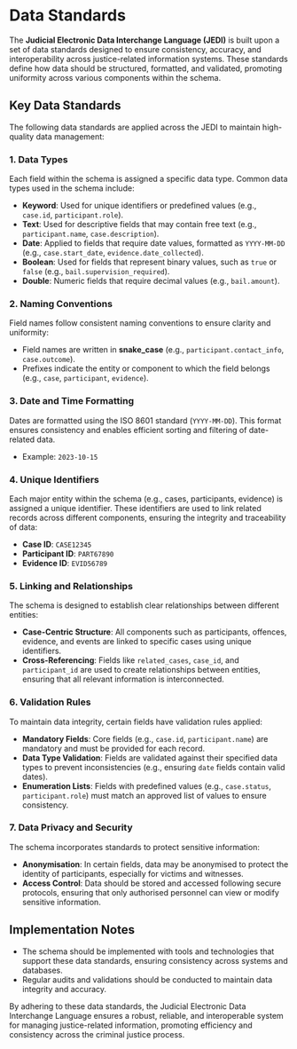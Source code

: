 # Data Standards

The **Judicial Electronic Data Interchange Language (JEDI)** is built upon a set of data standards designed to ensure consistency, accuracy, and interoperability across justice-related information systems. These standards define how data should be structured, formatted, and validated, promoting uniformity across various components within the schema.

## Key Data Standards

The following data standards are applied across the JEDI to maintain high-quality data management:

### 1. Data Types
Each field within the schema is assigned a specific data type. Common data types used in the schema include:

- **Keyword**: Used for unique identifiers or predefined values (e.g., `case.id`, `participant.role`).
- **Text**: Used for descriptive fields that may contain free text (e.g., `participant.name`, `case.description`).
- **Date**: Applied to fields that require date values, formatted as `YYYY-MM-DD` (e.g., `case.start_date`, `evidence.date_collected`).
- **Boolean**: Used for fields that represent binary values, such as `true` or `false` (e.g., `bail.supervision_required`).
- **Double**: Numeric fields that require decimal values (e.g., `bail.amount`).

### 2. Naming Conventions
Field names follow consistent naming conventions to ensure clarity and uniformity:

- Field names are written in **snake_case** (e.g., `participant.contact_info`, `case.outcome`).
- Prefixes indicate the entity or component to which the field belongs (e.g., `case`, `participant`, `evidence`).

### 3. Date and Time Formatting
Dates are formatted using the ISO 8601 standard (`YYYY-MM-DD`). This format ensures consistency and enables efficient sorting and filtering of date-related data.

- Example: `2023-10-15`

### 4. Unique Identifiers
Each major entity within the schema (e.g., cases, participants, evidence) is assigned a unique identifier. These identifiers are used to link related records across different components, ensuring the integrity and traceability of data:

- **Case ID**: `CASE12345`
- **Participant ID**: `PART67890`
- **Evidence ID**: `EVID56789`

### 5. Linking and Relationships
The schema is designed to establish clear relationships between different entities:

- **Case-Centric Structure**: All components such as participants, offences, evidence, and events are linked to specific cases using unique identifiers.
- **Cross-Referencing**: Fields like `related_cases`, `case_id`, and `participant_id` are used to create relationships between entities, ensuring that all relevant information is interconnected.

### 6. Validation Rules
To maintain data integrity, certain fields have validation rules applied:

- **Mandatory Fields**: Core fields (e.g., `case.id`, `participant.name`) are mandatory and must be provided for each record.
- **Data Type Validation**: Fields are validated against their specified data types to prevent inconsistencies (e.g., ensuring `date` fields contain valid dates).
- **Enumeration Lists**: Fields with predefined values (e.g., `case.status`, `participant.role`) must match an approved list of values to ensure consistency.

### 7. Data Privacy and Security
The schema incorporates standards to protect sensitive information:

- **Anonymisation**: In certain fields, data may be anonymised to protect the identity of participants, especially for victims and witnesses.
- **Access Control**: Data should be stored and accessed following secure protocols, ensuring that only authorised personnel can view or modify sensitive information.

## Implementation Notes

- The schema should be implemented with tools and technologies that support these data standards, ensuring consistency across systems and databases.
- Regular audits and validations should be conducted to maintain data integrity and accuracy.

By adhering to these data standards, the Judicial Electronic Data Interchange Language ensures a robust, reliable, and interoperable system for managing justice-related information, promoting efficiency and consistency across the criminal justice process.
